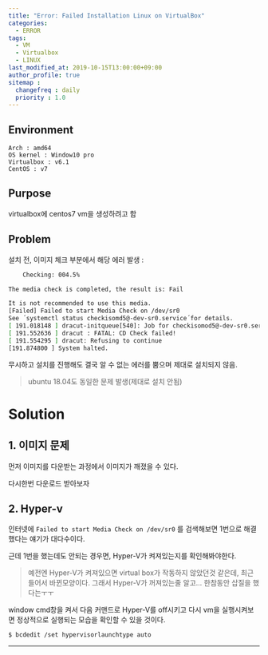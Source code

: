 ```yaml
---
title: "Error: Failed Installation Linux on VirtualBox"
categories: 
  - ERROR
tags:
  - VM
  - Virtualbox
  - LINUX
last_modified_at: 2019-10-15T13:00:00+09:00
author_profile: true
sitemap :
  changefreq : daily
  priority : 1.0
---
```



## Environment
`Arch : amd64`   
`OS kernel : Window10 pro`  
`Virtualbox : v6.1`  
`CentOS : v7`

## Purpose
virtualbox에 centos7 vm을 생성하려고 함

## Problem

설치 전, 이미지 체크 부분에서 해당 에러 발생 :  
~~~sh
    Checking: 004.5%

The media check is completed, the result is: Fail

It is not recommended to use this media.
[Failed] Failed to start Media Check on /dev/sr0
See ´systemctl status checkisomd5@-dev-sr0.service´for details.
[ 191.018148 ] dracut-initqueue[540]: Job for checkisomod5@-dev-sr0.service failed because the control process exited with error code. See "systemctl status checkisomd5@-dev-sr0.service" and "journalctl -xe" for details.
[ 191.552636 ] dracut : FATAL: CD Check failed!
[ 191.554295 ] dracut: Refusing to continue
[191.874800 ] System halted.
~~~

무시하고 설치를 진행해도 결국 알 수 없는 에러를 뿜으며 제대로 설치되지 않음.

> ubuntu 18.04도 동일한 문제 발생(제대로 설치 안됨)


# Solution

## 1. 이미지 문제
먼저 이미지를 다운받는 과정에서 이미지가 깨졌을 수 있다.  

다시한번 다운로드 받아보자

## 2. Hyper-v
인터넷에 `Failed to start Media Check on /dev/sr0` 를 검색해보면 1번으로 해결했다는 얘기가 대다수이다.  

근데 1번을 했는데도 안되는 경우면, Hyper-V가 켜져있는지를 확인해봐야한다.  

> 예전엔 Hyper-V가 켜져있으면 virtual box가 작동하지 않았던것 같은데, 최근 들어서 바뀐모양이다. 그래서 Hyper-V가 꺼져있는줄 알고... 한참동안 삽질을 했다는ㅜㅜ 


window cmd창을 켜서 다음 커맨드로 Hyper-V를 off시키고 다시 vm을 실행시켜보면 정상적으로 실행되는 모습을 확인할 수 있을 것이다.  
~~~sh
$ bcdedit /set hypervisorlaunchtype auto
~~~

----